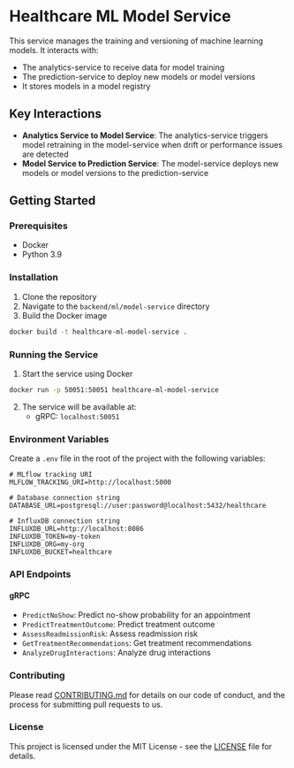 # Healthcare ML Model Service

This service manages the training and versioning of machine learning models. It interacts with:

- The analytics-service to receive data for model training
- The prediction-service to deploy new models or model versions
- It stores models in a model registry

## Key Interactions

- **Analytics Service to Model Service**: The analytics-service triggers model retraining in the model-service when drift or performance issues are detected
- **Model Service to Prediction Service**: The model-service deploys new models or model versions to the prediction-service

## Getting Started

### Prerequisites

- Docker
- Python 3.9

### Installation

1. Clone the repository
2. Navigate to the `backend/ml/model-service` directory
3. Build the Docker image

```bash
docker build -t healthcare-ml-model-service .
```

### Running the Service

1. Start the service using Docker

```bash
docker run -p 50051:50051 healthcare-ml-model-service
```

2. The service will be available at:
   - gRPC: `localhost:50051`

### Environment Variables

Create a `.env` file in the root of the project with the following variables:

```env
# MLflow tracking URI
MLFLOW_TRACKING_URI=http://localhost:5000

# Database connection string
DATABASE_URL=postgresql://user:password@localhost:5432/healthcare

# InfluxDB connection string
INFLUXDB_URL=http://localhost:8086
INFLUXDB_TOKEN=my-token
INFLUXDB_ORG=my-org
INFLUXDB_BUCKET=healthcare
```

### API Endpoints

#### gRPC

- `PredictNoShow`: Predict no-show probability for an appointment
- `PredictTreatmentOutcome`: Predict treatment outcome
- `AssessReadmissionRisk`: Assess readmission risk
- `GetTreatmentRecommendations`: Get treatment recommendations
- `AnalyzeDrugInteractions`: Analyze drug interactions

### Contributing

Please read [CONTRIBUTING.md](CONTRIBUTING.md) for details on our code of conduct, and the process for submitting pull requests to us.

### License

This project is licensed under the MIT License - see the [LICENSE](LICENSE) file for details.

